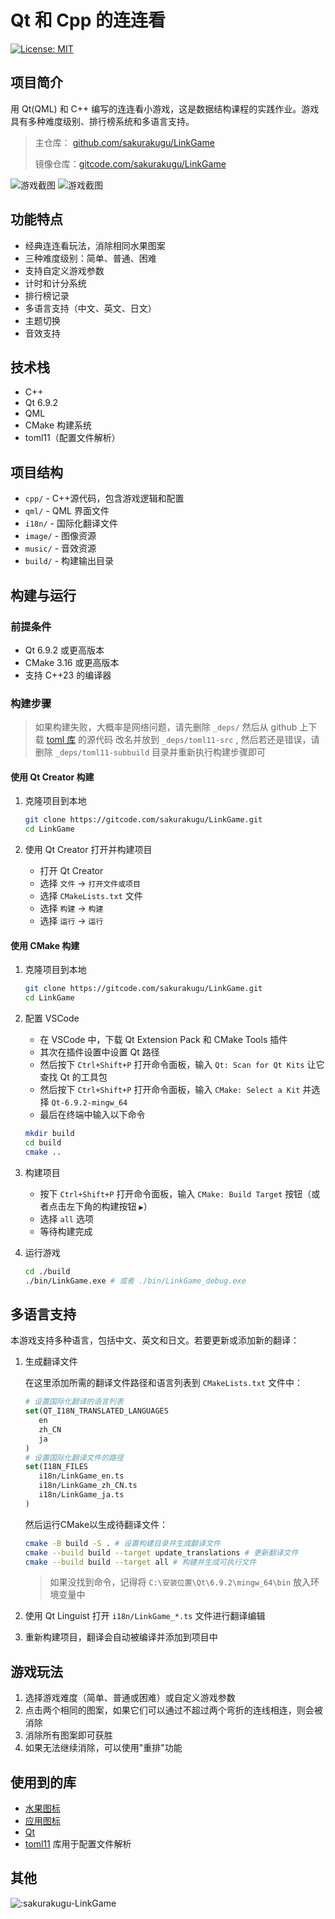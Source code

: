 # Qt 和 Cpp 的连连看

[![License: MIT](https://img.shields.io/badge/License-MIT-yellow.svg)](https://opensource.org/licenses/MIT)

## 项目简介

用 Qt(QML) 和 C++ 编写的连连看小游戏，这是数据结构课程的实践作业。游戏具有多种难度级别、排行榜系统和多语言支持。

> 主仓库：    [github.com/sakurakugu/LinkGame](https://github.com/sakurakugu/LinkGame)
>
> 镜像仓库：[gitcode.com/sakurakugu/LinkGame](https://gitcode.com/sakurakugu/LinkGame)

![游戏截图](docs/图片1.png)
![游戏截图](docs/图片2.png)

## 功能特点

- 经典连连看玩法，消除相同水果图案
- 三种难度级别：简单、普通、困难
- 支持自定义游戏参数
- 计时和计分系统
- 排行榜记录
- 多语言支持（中文、英文、日文）
- 主题切换
- 音效支持

## 技术栈

- C++
- Qt 6.9.2
- QML
- CMake 构建系统
- toml11（配置文件解析）

## 项目结构

- `cpp/` - C++源代码，包含游戏逻辑和配置
- `qml/` - QML 界面文件
- `i18n/` - 国际化翻译文件
- `image/` - 图像资源
- `music/` - 音效资源
- `build/` - 构建输出目录

## 构建与运行

### 前提条件

- Qt 6.9.2 或更高版本
- CMake 3.16 或更高版本
- 支持 C++23 的编译器

### 构建步骤

> 如果构建失败，大概率是网络问题，请先删除 `_deps/` 然后从 github 上下载 [toml 库](https://github.com/ToruNiina/toml11) 的源代码 改名并放到 `_deps/toml11-src` , 然后若还是错误，请删除 `_deps/toml11-subbuild` 目录并重新执行构建步骤即可

#### 使用 Qt Creator 构建

1. 克隆项目到本地

   ```bash
   git clone https://gitcode.com/sakurakugu/LinkGame.git
   cd LinkGame
   ```

2. 使用 Qt Creator 打开并构建项目
   - 打开 Qt Creator
   - 选择 `文件` -> `打开文件或项目`
   - 选择 `CMakeLists.txt` 文件
   - 选择 `构建` -> `构建`
   - 选择 `运行` -> `运行`

#### 使用 CMake 构建

1. 克隆项目到本地

   ```bash
   git clone https://gitcode.com/sakurakugu/LinkGame.git
   cd LinkGame
   ```

2. 配置 VSCode

   - 在 VSCode 中，下载 Qt Extension Pack 和 CMake Tools 插件
   - 其次在插件设置中设置 Qt 路径
   - 然后按下 `Ctrl+Shift+P` 打开命令面板，输入 `Qt: Scan for Qt Kits` 让它查找 Qt 的工具包
   - 然后按下 `Ctrl+Shift+P` 打开命令面板，输入 `CMake: Select a Kit` 并选择 `Qt-6.9.2-mingw_64`
   - 最后在终端中输入以下命令

   ```bash
   mkdir build
   cd build
   cmake ..
   ```

3. 构建项目

   - 按下 `Ctrl+Shift+P` 打开命令面板，输入 `CMake: Build Target` 按钮（或者点击左下角的构建按钮 `▶`）
   - 选择 `all` 选项
   - 等待构建完成

4. 运行游戏
   ```bash
   cd ./build
   ./bin/LinkGame.exe # 或者 ./bin/LinkGame_debug.exe
   ```

## 多语言支持

本游戏支持多种语言，包括中文、英文和日文。若要更新或添加新的翻译：

1. 生成翻译文件

   在这里添加所需的翻译文件路径和语言列表到 `CMakeLists.txt` 文件中：

   ```cmake
   # 设置国际化翻译的语言列表
   set(QT_I18N_TRANSLATED_LANGUAGES 
      en
      zh_CN
      ja
   )
   # 设置国际化翻译文件的路径
   set(I18N_FILES
      i18n/LinkGame_en.ts
      i18n/LinkGame_zh_CN.ts
      i18n/LinkGame_ja.ts
   )
   ```

   然后运行CMake以生成待翻译文件：

   ```bash
   cmake -B build -S . # 设置构建目录并生成翻译文件
   cmake --build build --target update_translations # 更新翻译文件
   cmake --build build --target all # 构建并生成可执行文件
   ```

   > 如果没找到命令，记得将 `C:\安装位置\Qt\6.9.2\mingw_64\bin` 放入环境变量中

2. 使用 Qt Linguist 打开 `i18n/LinkGame_*.ts` 文件进行翻译编辑

3. 重新构建项目，翻译会自动被编译并添加到项目中

## 游戏玩法

1. 选择游戏难度（简单、普通或困难）或自定义游戏参数
2. 点击两个相同的图案，如果它们可以通过不超过两个弯折的连线相连，则会被消除
3. 消除所有图案即可获胜
4. 如果无法继续消除，可以使用"重排"功能

## 使用到的库

- [水果图标](https://www.iconfont.cn/search/index?searchType=icon&q=%E6%B0%B4%E6%9E%9C)
- [应用图标](https://www.doubao.com/)
- [Qt](https://www.qt.io/)
- [toml11](https://github.com/ToruNiina/toml11) 库用于配置文件解析

## 其他

![:sakurakugu-LinkGame](https://count.getloli.com/@:sakurakugu-LinkGame)
